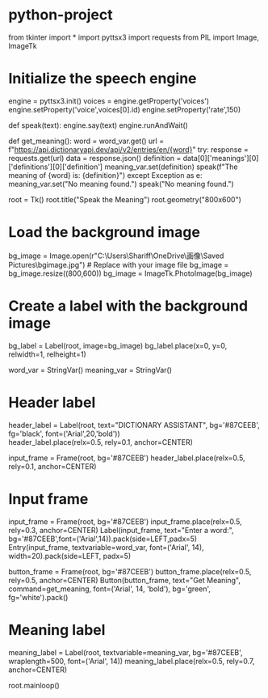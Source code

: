 # python-project
from tkinter import *
import pyttsx3
import requests
from PIL import Image, ImageTk
# Initialize the speech engine
engine = pyttsx3.init()
voices = engine.getProperty('voices')
engine.setProperty('voice',voices[0].id)
engine.setProperty('rate',150)

def speak(text):
    engine.say(text)
    engine.runAndWait()

def get_meaning():
    word = word_var.get()
    url = f"https://api.dictionaryapi.dev/api/v2/entries/en/{word}"
    try:
        response = requests.get(url)
        data = response.json()
        definition = data[0]['meanings'][0]['definitions'][0]['definition']
        meaning_var.set(definition)
        speak(f"The meaning of {word} is: {definition}")
    except Exception as e:
        meaning_var.set("No meaning found.")
        speak("No meaning found.")

root = Tk()
root.title("Speak the Meaning")
root.geometry("800x600")

# Load the background image
bg_image = Image.open(r"C:\Users\Shariff\OneDrive\画像\Saved Pictures\bgimage.jpg")  # Replace with your image file
bg_image = bg_image.resize((800,600))
bg_image = ImageTk.PhotoImage(bg_image)

# Create a label with the background image
bg_label = Label(root, image=bg_image)
bg_label.place(x=0, y=0, relwidth=1, relheight=1)

word_var = StringVar()
meaning_var = StringVar()

# Header label
header_label = Label(root, text="DICTIONARY ASSISTANT", bg='#87CEEB', fg='black', font=('Arial',20,'bold'))                                               
header_label.place(relx=0.5, rely=0.1, anchor=CENTER)

             
input_frame = Frame(root, bg='#87CEEB')
header_label.place(relx=0.5, rely=0.1, anchor=CENTER)

# Input frame
input_frame = Frame(root, bg='#87CEEB')
input_frame.place(relx=0.5, rely=0.3, anchor=CENTER)
Label(input_frame, text="Enter a word:", bg='#87CEEB',font=('Arial',14)).pack(side=LEFT,padx=5)                                                  
Entry(input_frame, textvariable=word_var, font=('Arial', 14), width=20).pack(side=LEFT, padx=5)

button_frame = Frame(root, bg='#87CEEB')
button_frame.place(relx=0.5, rely=0.5, anchor=CENTER)
Button(button_frame, text="Get Meaning", command=get_meaning, font=('Arial', 14, 'bold'), bg='green', fg='white').pack()

# Meaning label
meaning_label = Label(root, textvariable=meaning_var, bg='#87CEEB', wraplength=500, font=('Arial', 14))
meaning_label.place(relx=0.5, rely=0.7, anchor=CENTER)

root.mainloop()
